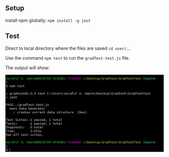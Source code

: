 ## Setup
install npm globally: 
`npm install -g jest`

## Test
Direct to local directory where the files are saved `cd user/`...

Use the command `npm test` to run the `gradTest.test.js` file.

The output will show:

![github-small](https://github.com/azraful/JavaScript_Jest_Test/blob/master/Pass%20Jest%20Test.JPG?raw=true)
